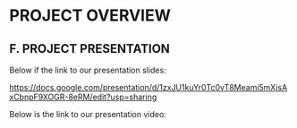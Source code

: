 # PROJECT OVERVIEW
## F. PROJECT PRESENTATION

Below if the link to our presentation slides:

https://docs.google.com/presentation/d/1zxJU1kuYr0Tc0vT8Meami5mXjsAxCbnpF9XOGR-8eRM/edit?usp=sharing

Below is the link to our presentation video:
